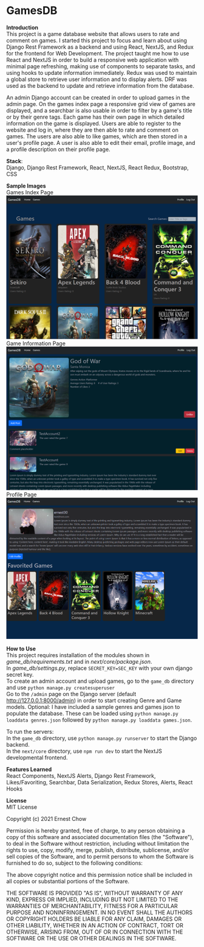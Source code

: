 # GamesDB 

**Introduction**</br>
This project is a game database website that allows users to rate and comment on games.
I started this project to focus and learn about using Django Rest Framework as a backend and using React, NextJS, and Redux for the frontend for Web Development.
The project taught me how to use React and NextJS in order to build a responsive web application with minimal page refreshing, making use of components to separate tasks, and using hooks to update information immediately. Redux was used to maintain a global store to retrieve user information and to display alerts. DRF was used as the backend to update and retrieve information from the database.

An admin Django account can be created in order to upload games in the admin page. On the games index page a responsive grid view of games are displayed, and a searchbar is also usable in order to filter by a game's title or by their genre tags. Each game has their own page in which detailed information on the game is displayed. Users are able to register to the website and log in, where they are then able to rate and comment on games. The users are also able to like games, which are then stored in a user's profile page. A user is also able to edit their email, profile image, and a profile description on their profile page. <br/>

**Stack**: </br>
Django, Django Rest Framework, React, NextJS, React Redux, Bootstrap, CSS</br>


**Sample Images**</br>
Games Index Page
![Sample Images](https://github.com/ErnestC30/DjangoReact_GameDB/blob/master/sample_images/sample_games_index.PNG)
Game Information Page
![Sample Images](https://github.com/ErnestC30/DjangoReact_GameDB/blob/master/sample_images/sample_games_page.PNG)
Profile Page
![Sample Images](https://github.com/ErnestC30/DjangoReact_GameDB/blob/master/sample_images/sample_profile.PNG)


**How to Use**</br>
This project requires installation of the modules shown in *game_db/requirements.txt* and in *next/core/package.json*.</br>
In *game_db/settings.py*, replace `SECRET_KEY=SEC_KEY` with your own django secret key.</br>
To create an admin account and upload games, go to the `game_db` directory and use `python manage.py createsuperuser`</br>
Go to the `/admin` page on the Django server (default http://127.0.0.1:8000/admin) in order to start creating Genre and Game models. 
Optional: I have included a sample genres and games json to populate the database. These can be loaded using `python manage.py loaddata genres.json` followed by `python manage.py loaddata games.json`.

To run the servers:</br>
In the `game_db` directory, use `python manage.py runserver` to start the Django backend.</br>
In the `next/core` directory, use `npm run dev` to start the NextJS developmental frontend.</br>

**Features Learned**</br>
React Components, NextJS Alerts, Django Rest Framework, Likes/Favoriting, Searchbar, Data Serialization, Redux Stores, Alerts, React Hooks

**License**<br/>
MIT License

Copyright (c) 2021 Ernest Chow

Permission is hereby granted, free of charge, to any person obtaining a copy of this software and associated documentation files (the "Software"), to deal in the Software without restriction, including without limitation the rights to use, copy, modify, merge, publish, distribute, sublicense, and/or sell copies of the Software, and to permit persons to whom the Software is furnished to do so, subject to the following conditions:

The above copyright notice and this permission notice shall be included in all copies or substantial portions of the Software.

THE SOFTWARE IS PROVIDED "AS IS", WITHOUT WARRANTY OF ANY KIND, EXPRESS OR IMPLIED, INCLUDING BUT NOT LIMITED TO THE WARRANTIES OF MERCHANTABILITY, FITNESS FOR A PARTICULAR PURPOSE AND NONINFRINGEMENT. IN NO EVENT SHALL THE AUTHORS OR COPYRIGHT HOLDERS BE LIABLE FOR ANY CLAIM, DAMAGES OR OTHER LIABILITY, WHETHER IN AN ACTION OF CONTRACT, TORT OR OTHERWISE, ARISING FROM, OUT OF OR IN CONNECTION WITH THE SOFTWARE OR THE USE OR OTHER DEALINGS IN THE SOFTWARE.
